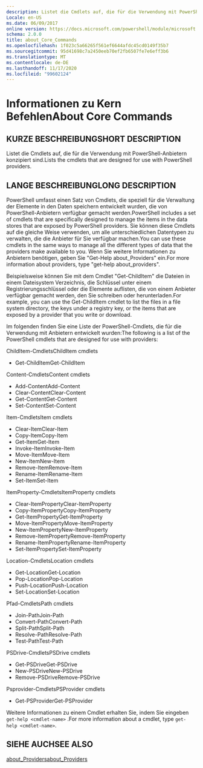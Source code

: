 ```yaml
---
description: Listet die Cmdlets auf, die für die Verwendung mit PowerShell-Anbietern konzipiert sind.
Locale: en-US
ms.date: 06/09/2017
online version: https://docs.microsoft.com/powershell/module/microsoft.powershell.core/about/about_core_commands?view=powershell-7.2&WT.mc_id=ps-gethelp
schema: 2.0.0
title: about_Core_Commands
ms.openlocfilehash: 1f023c5a66265f561ef6644afdc45cd0149f35b7
ms.sourcegitcommit: 95d41698c7a2450eeb70ef2fb6507fe7e6eff3b6
ms.translationtype: MT
ms.contentlocale: de-DE
ms.lasthandoff: 11/17/2020
ms.locfileid: "99602124"
---
```

# <a name="about-core-commands"></a><span data-ttu-id="6a171-103">Informationen zu Kern Befehlen</span><span class="sxs-lookup"><span data-stu-id="6a171-103">About Core Commands</span></span>

## <a name="short-description"></a><span data-ttu-id="6a171-104">KURZE BESCHREIBUNG</span><span class="sxs-lookup"><span data-stu-id="6a171-104">SHORT DESCRIPTION</span></span>
<span data-ttu-id="6a171-105">Listet die Cmdlets auf, die für die Verwendung mit PowerShell-Anbietern konzipiert sind.</span><span class="sxs-lookup"><span data-stu-id="6a171-105">Lists the cmdlets that are designed for use with PowerShell providers.</span></span>

## <a name="long-description"></a><span data-ttu-id="6a171-106">LANGE BESCHREIBUNG</span><span class="sxs-lookup"><span data-stu-id="6a171-106">LONG DESCRIPTION</span></span>

<span data-ttu-id="6a171-107">PowerShell umfasst einen Satz von Cmdlets, die speziell für die Verwaltung der Elemente in den Daten speichern entwickelt wurden, die von PowerShell-Anbietern verfügbar gemacht werden.</span><span class="sxs-lookup"><span data-stu-id="6a171-107">PowerShell includes a set of cmdlets that are specifically designed to manage the items in the data stores that are exposed by PowerShell providers.</span></span>
<span data-ttu-id="6a171-108">Sie können diese Cmdlets auf die gleiche Weise verwenden, um alle unterschiedlichen Datentypen zu verwalten, die die Anbieter für Sie verfügbar machen.</span><span class="sxs-lookup"><span data-stu-id="6a171-108">You can use these cmdlets in the same ways to manage all the different types of data that the providers make available to you.</span></span> <span data-ttu-id="6a171-109">Wenn Sie weitere Informationen zu Anbietern benötigen, geben Sie "Get-Help about_Providers" ein.</span><span class="sxs-lookup"><span data-stu-id="6a171-109">For more information about providers, type "get-help about_providers".</span></span>

<span data-ttu-id="6a171-110">Beispielsweise können Sie mit dem Cmdlet "Get-ChildItem" die Dateien in einem Dateisystem Verzeichnis, die Schlüssel unter einem Registrierungsschlüssel oder die Elemente auflisten, die von einem Anbieter verfügbar gemacht werden, den Sie schreiben oder herunterladen.</span><span class="sxs-lookup"><span data-stu-id="6a171-110">For example, you can use the Get-ChildItem cmdlet to list the files in a file system directory, the keys under a registry key, or the items that are exposed by a provider that you write or download.</span></span>

<span data-ttu-id="6a171-111">Im folgenden finden Sie eine Liste der PowerShell-Cmdlets, die für die Verwendung mit Anbietern entwickelt wurden:</span><span class="sxs-lookup"><span data-stu-id="6a171-111">The following is a list of the PowerShell cmdlets that are designed for use with providers:</span></span>

<span data-ttu-id="6a171-112">ChildItem-Cmdlets</span><span class="sxs-lookup"><span data-stu-id="6a171-112">ChildItem cmdlets</span></span>

- <span data-ttu-id="6a171-113">Get-ChildItem</span><span class="sxs-lookup"><span data-stu-id="6a171-113">Get-ChildItem</span></span>

<span data-ttu-id="6a171-114">Content-Cmdlets</span><span class="sxs-lookup"><span data-stu-id="6a171-114">Content cmdlets</span></span>

- <span data-ttu-id="6a171-115">Add-Content</span><span class="sxs-lookup"><span data-stu-id="6a171-115">Add-Content</span></span>
- <span data-ttu-id="6a171-116">Clear-Content</span><span class="sxs-lookup"><span data-stu-id="6a171-116">Clear-Content</span></span>
- <span data-ttu-id="6a171-117">Get-Content</span><span class="sxs-lookup"><span data-stu-id="6a171-117">Get-Content</span></span>
- <span data-ttu-id="6a171-118">Set-Content</span><span class="sxs-lookup"><span data-stu-id="6a171-118">Set-Content</span></span>

<span data-ttu-id="6a171-119">Item-Cmdlets</span><span class="sxs-lookup"><span data-stu-id="6a171-119">Item cmdlets</span></span>

- <span data-ttu-id="6a171-120">Clear-Item</span><span class="sxs-lookup"><span data-stu-id="6a171-120">Clear-Item</span></span>
- <span data-ttu-id="6a171-121">Copy-Item</span><span class="sxs-lookup"><span data-stu-id="6a171-121">Copy-Item</span></span>
- <span data-ttu-id="6a171-122">Get-Item</span><span class="sxs-lookup"><span data-stu-id="6a171-122">Get-Item</span></span>
- <span data-ttu-id="6a171-123">Invoke-Item</span><span class="sxs-lookup"><span data-stu-id="6a171-123">Invoke-Item</span></span>
- <span data-ttu-id="6a171-124">Move-Item</span><span class="sxs-lookup"><span data-stu-id="6a171-124">Move-Item</span></span>
- <span data-ttu-id="6a171-125">New-Item</span><span class="sxs-lookup"><span data-stu-id="6a171-125">New-Item</span></span>
- <span data-ttu-id="6a171-126">Remove-Item</span><span class="sxs-lookup"><span data-stu-id="6a171-126">Remove-Item</span></span>
- <span data-ttu-id="6a171-127">Rename-Item</span><span class="sxs-lookup"><span data-stu-id="6a171-127">Rename-Item</span></span>
- <span data-ttu-id="6a171-128">Set-Item</span><span class="sxs-lookup"><span data-stu-id="6a171-128">Set-Item</span></span>

<span data-ttu-id="6a171-129">ItemProperty-Cmdlets</span><span class="sxs-lookup"><span data-stu-id="6a171-129">ItemProperty cmdlets</span></span>

- <span data-ttu-id="6a171-130">Clear-ItemProperty</span><span class="sxs-lookup"><span data-stu-id="6a171-130">Clear-ItemProperty</span></span>
- <span data-ttu-id="6a171-131">Copy-ItemProperty</span><span class="sxs-lookup"><span data-stu-id="6a171-131">Copy-ItemProperty</span></span>
- <span data-ttu-id="6a171-132">Get-ItemProperty</span><span class="sxs-lookup"><span data-stu-id="6a171-132">Get-ItemProperty</span></span>
- <span data-ttu-id="6a171-133">Move-ItemProperty</span><span class="sxs-lookup"><span data-stu-id="6a171-133">Move-ItemProperty</span></span>
- <span data-ttu-id="6a171-134">New-ItemProperty</span><span class="sxs-lookup"><span data-stu-id="6a171-134">New-ItemProperty</span></span>
- <span data-ttu-id="6a171-135">Remove-ItemProperty</span><span class="sxs-lookup"><span data-stu-id="6a171-135">Remove-ItemProperty</span></span>
- <span data-ttu-id="6a171-136">Rename-ItemProperty</span><span class="sxs-lookup"><span data-stu-id="6a171-136">Rename-ItemProperty</span></span>
- <span data-ttu-id="6a171-137">Set-ItemProperty</span><span class="sxs-lookup"><span data-stu-id="6a171-137">Set-ItemProperty</span></span>

<span data-ttu-id="6a171-138">Location-Cmdlets</span><span class="sxs-lookup"><span data-stu-id="6a171-138">Location cmdlets</span></span>

- <span data-ttu-id="6a171-139">Get-Location</span><span class="sxs-lookup"><span data-stu-id="6a171-139">Get-Location</span></span>
- <span data-ttu-id="6a171-140">Pop-Location</span><span class="sxs-lookup"><span data-stu-id="6a171-140">Pop-Location</span></span>
- <span data-ttu-id="6a171-141">Push-Location</span><span class="sxs-lookup"><span data-stu-id="6a171-141">Push-Location</span></span>
- <span data-ttu-id="6a171-142">Set-Location</span><span class="sxs-lookup"><span data-stu-id="6a171-142">Set-Location</span></span>

<span data-ttu-id="6a171-143">Pfad-Cmdlets</span><span class="sxs-lookup"><span data-stu-id="6a171-143">Path cmdlets</span></span>

- <span data-ttu-id="6a171-144">Join-Path</span><span class="sxs-lookup"><span data-stu-id="6a171-144">Join-Path</span></span>
- <span data-ttu-id="6a171-145">Convert-Path</span><span class="sxs-lookup"><span data-stu-id="6a171-145">Convert-Path</span></span>
- <span data-ttu-id="6a171-146">Split-Path</span><span class="sxs-lookup"><span data-stu-id="6a171-146">Split-Path</span></span>
- <span data-ttu-id="6a171-147">Resolve-Path</span><span class="sxs-lookup"><span data-stu-id="6a171-147">Resolve-Path</span></span>
- <span data-ttu-id="6a171-148">Test-Path</span><span class="sxs-lookup"><span data-stu-id="6a171-148">Test-Path</span></span>

<span data-ttu-id="6a171-149">PSDrive-Cmdlets</span><span class="sxs-lookup"><span data-stu-id="6a171-149">PSDrive cmdlets</span></span>

- <span data-ttu-id="6a171-150">Get-PSDrive</span><span class="sxs-lookup"><span data-stu-id="6a171-150">Get-PSDrive</span></span>
- <span data-ttu-id="6a171-151">New-PSDrive</span><span class="sxs-lookup"><span data-stu-id="6a171-151">New-PSDrive</span></span>
- <span data-ttu-id="6a171-152">Remove-PSDrive</span><span class="sxs-lookup"><span data-stu-id="6a171-152">Remove-PSDrive</span></span>

<span data-ttu-id="6a171-153">Psprovider-Cmdlets</span><span class="sxs-lookup"><span data-stu-id="6a171-153">PSProvider cmdlets</span></span>

- <span data-ttu-id="6a171-154">Get-PSProvider</span><span class="sxs-lookup"><span data-stu-id="6a171-154">Get-PSProvider</span></span>

<span data-ttu-id="6a171-155">Weitere Informationen zu einem Cmdlet erhalten Sie, indem Sie eingeben `get-help <cmdlet-name>` .</span><span class="sxs-lookup"><span data-stu-id="6a171-155">For more information about a cmdlet, type `get-help <cmdlet-name>`.</span></span>

## <a name="see-also"></a><span data-ttu-id="6a171-156">SIEHE AUCH</span><span class="sxs-lookup"><span data-stu-id="6a171-156">SEE ALSO</span></span>

[<span data-ttu-id="6a171-157">about_Providers</span><span class="sxs-lookup"><span data-stu-id="6a171-157">about_Providers</span></span>](about_Providers.md)

